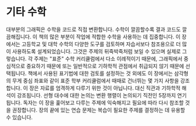 # 기타 수학

대부분의 그래픽은 수학을 코드로 직접 변환합니다. 수학이 깔끔할수록 결과 코드도 깔끔해집니다. 이 책의 많은 부분이 작업에 적합한 수학을 사용하는 데 집중합니다. 이 장에서는 고등학교 및 대학 수학의 다양한 도구를 검토하며 자습서보다 참조용으로 더 많이 사용하도록 설계되었습니다. 그것은 주제의 뒤죽박죽처럼 보일 수 있으며 실제로 그렇습니다. 각 주제는 "표준" 수학 커리큘럼에서 다소 이례적이기 때문에, 그래픽에서 중심적으로 중요하기 때문에 또는 일반적으로 기하학적 관점에서 취급되지 않기 때문에 선택됩니다. 책에서 사용된 표기법에 대한 검토를 설정하는 것 외에도 이 장에서는 삼각형의 무게 중심 좌표와 같이 표준 학부 커리큘럼에서 때때로 건너뛰는 몇 가지 사항을 강조합니다. 이 장은 자료를 엄격하게 다루기 위한 것이 아닙니다. 대신 직관과 기하학적 해석이 강조됩니다. 선형 대수에 대한 논의는 변환 행렬이 논의되기 직전인 5장까지 연기됩니다. 독자는 이 장을 훑어보고 다루는 주제에 익숙해지고 필요에 따라 다시 참조할 것을 권장합니다. 장의 끝에 있는 연습 문제는 복습이 필요한 주제를 결정하는 데 유용할 수 있습니다.
